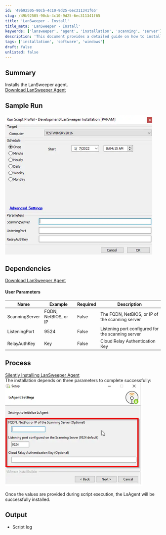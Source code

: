 ```yaml
---
id: '49b92505-90cb-4c10-9d25-6ec311341f65'
slug: /49b92505-90cb-4c10-9d25-6ec311341f65
title: 'LanSweeper - Install'
title_meta: 'LanSweeper - Install'
keywords: ['lansweeper', 'agent', 'installation', 'scanning', 'server']
description: 'This document provides a detailed guide on how to install the LanSweeper agent, including dependencies, user parameters, and expected output. The installation process is outlined with examples and links to additional resources for successful deployment.'
tags: ['installation', 'software', 'windows']
draft: false
unlisted: false
---
```


## Summary

Installs the LanSweeper agent.  
[Download LanSweeper Agent](https://www.lansweeper.com/download/lsagent/)

## Sample Run

![Sample Run](../../../static/img/docs/49b92505-90cb-4c10-9d25-6ec311341f65/image_1.webp)

## Dependencies

[Download LanSweeper Agent](https://www.lansweeper.com/download/lsagent/)

#### User Parameters

| Name            | Example                     | Required | Description                                           |
|-----------------|-----------------------------|----------|-------------------------------------------------------|
| ScanningServer   | FQDN, NetBIOS, or IP       | False    | The FQDN, NetBIOS, or IP of the scanning server      |
| ListeningPort    | 9524                        | False    | Listening port configured for the scanning server     |
| RelayAuthKey     | Key                         | False    | Cloud Relay Authentication Key                         |

## Process

[Silently Installing LanSweeper Agent](https://www.lansweeper.com/knowledgebase/silently-installing-lsagent-on-a-windows-linux-or-mac-computer/)  
The installation depends on three parameters to complete successfully:  
![Process Image](../../../static/img/docs/49b92505-90cb-4c10-9d25-6ec311341f65/image_2.webp)  

Once the values are provided during script execution, the LsAgent will be successfully installed.

## Output

- Script log